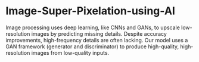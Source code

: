 # Image-Super-Pixelation-using-AI
Image processing uses deep learning, like CNNs and GANs, to upscale low-resolution images by predicting missing details. Despite accuracy improvements, high-frequency details are often lacking. Our model uses a GAN framework (generator and discriminator) to produce high-quality, high-resolution images from low-quality inputs.

